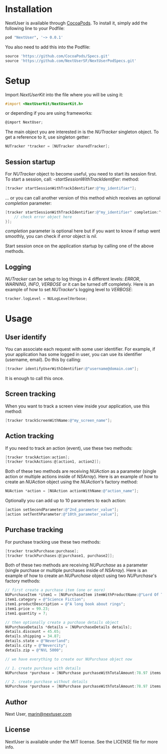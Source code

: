 # Installation

NextUser is available through [CocoaPods](http://cocoapods.org). To install
it, simply add the following line to your Podfile:

```ruby
pod "NextUser", '~> 0.0.1'
```

You also need to add this into the Podfile:
```ruby
source 'https://github.com/CocoaPods/Specs.git'
source 'https://github.com/NextUserSF/NextUserPodSpecs.git'
```

# Setup
Import *NextUserKit* into the file where you will be using it: 

```objective-c
#import <NextUserKit/NextUserKit.h>
```

or depending if you are using frameworks:

```objective-c
@import NextUser;
```

The main object you are interested in is the *NUTracker* singleton object. To get a reference to it, use singleton getter:

```objective-c
NUTracker *tracker = [NUTracker sharedTracker];
```
## Session startup
For *NUTracker* object to become useful, you need to start its session first. To start a session, call: *-startSessionWithTrackIdentifier:* method:

```objective-c
[tracker startSessionWithTrackIdentifier:@"my_identifier"];
```
... or you can call another version of this method which receives an optional *completion* parameter:

```objective-c
[tracker startSessionWithTrackIdentifier:@"my_identifier" completion:^(NSError *error) {
    // check error object here
}];
```
*completion* parameter is optional here but if you want to know if setup went smoothly, you can check if *error* object is *nil*. 

Start session once on the application startup by calling one of the above methods.

## Logging
*NUTracker* can be setup to log things in 4 different levels: *ERROR*, *WARNING*, *INFO*, *VERBOSE* or it can be turned off completely. Here is an example of how to set *NUTracker*'s logging level to *VERBOSE*:

```objective-c
tracker.logLevel = NULogLevelVerbose;
```

# Usage
## User identify 
You can associate each request with some user identifier. For example, if your application has some logged in user, you can use its identifier (username, email). Do this by calling:

```objective-c
[tracker identifyUserWithIdentifier:@"username@domain.com"];
```
It is enough to call this once.

## Screen tracking
When you want to track a screen view inside your application, use this method:

```objective-c
[tracker trackScreenWithName:@"my_screen_name"];
```
## Action tracking
If you need to track an action (event), use these two methods: 

```objective-c
[tracker trackAction:action];
[tracker trackActions:@[action1, action2]];
```

Both of these two methods are receiving *NUAction* as a parameter (single action or multiple actions inside of *NSArray*). Here is an example of how to create an *NUAction* object using the *NUAction*'s factory method:

```objective-c
NUAction *action = [NUAction actionWithName:@"action_name"];
```

Optionally you can add up to 10 parameters to each action:

```objective-c
[action setSecondParameter:@"2nd_parameter_value"];
[action setTenthParameter:@"10th_parameter_value"];
```

## Purchase tracking
For purchase tracking use these two methods: 

```objective-c
[tracker trackPurchase:purchase];
[tracker trackPurchases:@[purchase1, purchase2]];
```

Both of these two methods are receiving *NUPurchase* as a parameter (single purchase or multiple purchases inside of *NSArray*). Here is an example of how to create an *NUPurchase* object using two *NUPurchase*'s factory methods:

```objective-c
// first create a purchase item (one or more)
NUPurchaseItem *item1 = [NUPurchaseItem itemWithProductName:@"Lord Of The Rings" SKU:@"234523333344"];
item1.category = @"Science Fiction";
item1.productDescription = @"A long book about rings";
item1.price = 99.23;
item1.quantity = 7;

// then optionally create a purchase details object
NUPurchaseDetails *details = [NUPurchaseDetails details];
details.discount = 45.65;
details.shipping = 34.87;
details.state = @"Neverland";
details.city = @"Nevercity";
details.zip = @"NVL 5000";

// we have everything to create our NUPurchase object now

// 1. create purchase with details
NUPurchase *purchase = [NUPurchase purchaseWithTotalAmount:78.97 items:@[item1] details:details];

// 2. create purchase without details
NUPurchase *purchase = [NUPurchase purchaseWithTotalAmount:78.97 items:@[item1]];
```

## Author

Next User, marin@nextuser.com

## License

NextUser is available under the MIT license. See the LICENSE file for more info.